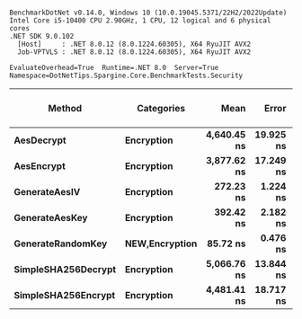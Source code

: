 ```

BenchmarkDotNet v0.14.0, Windows 10 (10.0.19045.5371/22H2/2022Update)
Intel Core i5-10400 CPU 2.90GHz, 1 CPU, 12 logical and 6 physical cores
.NET SDK 9.0.102
  [Host]     : .NET 8.0.12 (8.0.1224.60305), X64 RyuJIT AVX2
  Job-VPTVLS : .NET 8.0.12 (8.0.1224.60305), X64 RyuJIT AVX2

EvaluateOverhead=True  Runtime=.NET 8.0  Server=True  
Namespace=DotNetTips.Spargine.Core.BenchmarkTests.Security  

```
| Method              | Categories         | Mean        | Error     | StdDev    | StdErr   | Min         | Q1          | Median      | Q3          | Max         | Op/s         | CI99.9% Margin | Iterations | Kurtosis | MValue | Skewness | Rank | LogicalGroup | Baseline | Exceptions | Gen0   | Completed Work Items | Lock Contentions | Code Size | Gen1   | Allocated |
|-------------------- |------------------- |------------:|----------:|----------:|---------:|------------:|------------:|------------:|------------:|------------:|-------------:|---------------:|-----------:|---------:|-------:|---------:|-----:|------------- |--------- |-----------:|-------:|---------------------:|-----------------:|----------:|-------:|----------:|
| **AesDecrypt**          | **Encryption**         | **4,640.45 ns** | **19.925 ns** | **18.638 ns** | **4.812 ns** | **4,611.31 ns** | **4,630.43 ns** | **4,638.31 ns** | **4,651.84 ns** | **4,681.90 ns** |    **215,496.3** |       **5.094 ns** |      **15.00** |    **2.612** |  **2.000** |   **0.3638** |    **6** | *****            | **No**       |          **-** | **0.1526** |                    **-** |                **-** |   **3,921 B** | **0.0076** |   **14080 B** |
| **AesEncrypt**          | **Encryption**         | **3,877.62 ns** | **17.249 ns** | **15.291 ns** | **4.087 ns** | **3,852.44 ns** | **3,862.98 ns** | **3,878.81 ns** | **3,890.85 ns** | **3,896.50 ns** |    **257,890.1** |       **4.957 ns** |      **14.00** |    **1.372** |  **2.000** |  **-0.1737** |    **4** | *****            | **No**       |          **-** | **0.1373** |                    **-** |                **-** |   **3,923 B** | **0.0076** |   **12656 B** |
| **GenerateAesIV**       | **Encryption**         |   **272.23 ns** |  **1.224 ns** |  **1.022 ns** | **0.284 ns** |   **270.82 ns** |   **271.67 ns** |   **272.14 ns** |   **272.87 ns** |   **274.67 ns** |  **3,673,426.2** |       **6.358 ns** |      **13.00** |    **3.079** |  **2.000** |   **0.7148** |    **2** | *****            | **No**       |          **-** | **0.0024** |                    **-** |                **-** |   **1,145 B** |      **-** |     **256 B** |
| **GenerateAesKey**      | **Encryption**         |   **392.42 ns** |  **2.182 ns** |  **2.041 ns** | **0.527 ns** |   **389.91 ns** |   **390.63 ns** |   **393.37 ns** |   **393.52 ns** |   **396.12 ns** |  **2,548,316.1** |       **7.237 ns** |      **15.00** |    **1.544** |  **2.000** |   **0.2431** |    **3** | *****            | **No**       |          **-** | **0.0038** |                    **-** |                **-** |   **1,255 B** |      **-** |     **368 B** |
| **GenerateRandomKey**   | ****NEW**,Encryption** |    **85.72 ns** |  **0.476 ns** |  **0.445 ns** | **0.115 ns** |    **85.00 ns** |    **85.42 ns** |    **85.70 ns** |    **85.97 ns** |    **86.54 ns** | **11,666,217.4** |       **7.443 ns** |      **15.00** |    **1.892** |  **2.000** |   **0.1194** |    **1** | *****            | **No**       |          **-** | **0.0010** |                    **-** |                **-** |     **123 B** |      **-** |      **88 B** |
| **SimpleSHA256Decrypt** | **Encryption**         | **5,066.76 ns** | **13.844 ns** | **12.950 ns** | **3.344 ns** | **5,043.18 ns** | **5,057.43 ns** | **5,068.23 ns** | **5,075.53 ns** | **5,087.27 ns** |    **197,364.6** |       **5.828 ns** |      **15.00** |    **1.802** |  **2.000** |  **-0.0966** |    **7** | *****            | **No**       |          **-** | **0.1221** |                    **-** |                **-** |     **391 B** |      **-** |   **11200 B** |
| **SimpleSHA256Encrypt** | **Encryption**         | **4,481.41 ns** | **18.717 ns** | **17.508 ns** | **4.520 ns** | **4,446.71 ns** | **4,474.59 ns** | **4,480.97 ns** | **4,496.87 ns** | **4,503.11 ns** |    **223,144.0** |       **5.240 ns** |      **15.00** |    **2.356** |  **2.000** |  **-0.6631** |    **5** | *****            | **No**       |          **-** | **0.1373** |                    **-** |                **-** |     **388 B** | **0.0076** |   **12848 B** |
